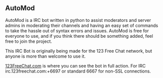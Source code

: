 AutoMod
-
AutoMod is a IRC bot written in python to assist moderators and server admins in moderating their channels and having an easy set of commands to take the hassle out of syntax errors and issues. AutoMod is free for everyone to use, and if you think there should be something added, feel free to join the project.

This IRC Bot is originally being made for the 123 Free Chat network, but anyone is more than welcome to use it.

<a href="https://www.123freechat.com">123FreeChat.com</a> is where you can see the bot in full action. For IRC irc.123freechat.com:+6697 or standard 6667 for non-SSL connections. 
